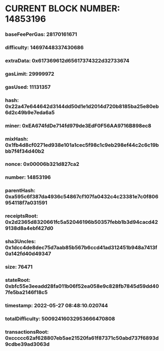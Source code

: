 # CURRENT BLOCK NUMBER: 14853196

### baseFeePerGas: 28170161671
### difficulty: 14697448337430686
### extraData: 0x617369612d65617374322d32733674
### gasLimit: 29999972
### gasUsed: 11131357
### hash: 0x22a47e644642d3144dd50d1e1d2014d720b8185ba25e80eb6d2c49b9e7eda6a5
### miner: 0xEA674fdDe714fd979de3EdF0F56AA9716B898ec8
### mixHash: 0x1fb4d8cf0271ed938e101a1cec5f98c1c9eb298ef44c2c6c19bbb7f4f34d40b2
### nonce: 0x00006b321d827ca2
### number: 14853196
### parentHash: 0xa595c6f387da4936c54867cf107fa0432c4c23381e7c0f806954118f7a031591
### receiptsRoot: 0x2d2365d8320661fc5a52046196b50357febb1b3d94cacd429138d8a4ebf427d0
### sha3Uncles: 0x1dcc4de8dec75d7aab85b567b6ccd41ad312451b948a7413f0a142fd40d49347
### size: 76471
### stateRoot: 0xbfc55e3eeadd28fa011b06f52ea058e9c828fb7845d59dd407fe5ba2146f18c5
### timestamp: 2022-05-27 08:48:10.020744
### totalDifficulty: 50092416032953666470808
### transactionsRoot: 0xccccc62af628807eb5ae21520fa61f87371c50abd737f6893d9cdbe39ad3063d
